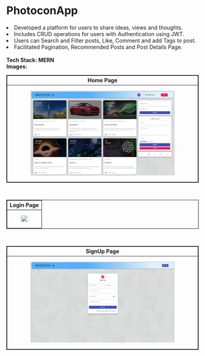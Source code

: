 # PhotoconApp

<li>
Developed a platform for users to share ideas, views and thoughts.<br>
</li>
<li>
Includes CRUD operations for users with Authentication using JWT.<br>
</li>
<li>
Users can Search and Filter posts, Like, Comment and add Tags to post.<br>
</li>
<li>
Facilitated Pagination, Recommended Posts and Post Details Page.<br>
</li>
<br>
<b>Tech Stack:<b>
MERN
<br>
<b>Images: <b>
<br>
<table style="border:1px solid;">
  <tr >
    <th style="text-align: center; border:1px solid;">Home Page</th>
  </tr>
  <tr >
    <td style="text-align: center; border:1px solid;padding:1em;">
        <img width="80%" src="Images/home_page.png">
    </td>
  </tr>
</table>
  <br>
<table style="border:1px solid;">
  <tr >
    <th style="text-align: center; border:1px solid;">Login Page</th>
  </tr>
  <tr >
    <td style="text-align: center; border:1px solid;padding:1em;">
        <img width="80%" src="Images/login_page.png">
    </td>
  </tr>
</table>
  <br>
<table style="border:1px solid;">
  <tr >
    <th style="text-align: center; border:1px solid;">SignUp Page</th>
  </tr>
  <tr >
    <td style="text-align: center; border:1px solid;padding:1em;">
         <img width="80%" src="Images/signUp_page.png">
    </td>
  </tr>
</table>
